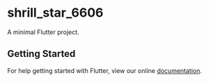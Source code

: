 # shrill_star_6606

A minimal Flutter project.

## Getting Started

For help getting started with Flutter, view our online
[documentation](http://flutter.io/).
